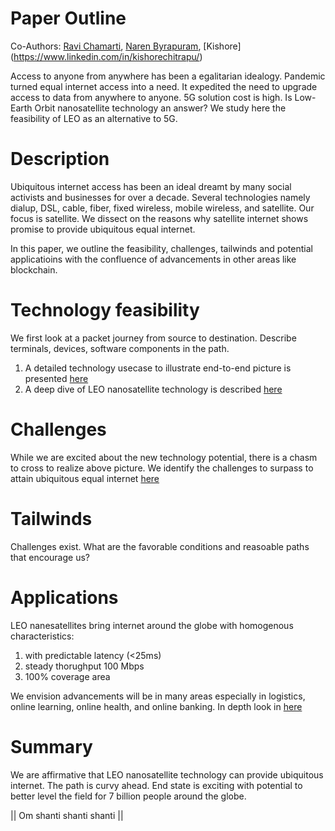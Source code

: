 # Paper Outline
Co-Authors: [Ravi Chamarti](https://www.linkedin.com/in/ravi-chamarti-804538/), [Naren Byrapuram](https://www.linkedin.com/in/narendra-byrapuram-823535/), [Kishore] (https://www.linkedin.com/in/kishorechitrapu/)

Access to anyone from anywhere has been a egalitarian idealogy. Pandemic turned equal internet access into a need. It expedited the need to upgrade access to data from anywhere to anyone. 5G solution cost is high. Is Low-Earth Orbit nanosatellite technology an answer?
We study here the feasibility of LEO as an alternative to 5G.

# Description
Ubiquitous internet access has been an ideal dreamt by many social activists and businesses for over a decade. Several technologies namely dialup, DSL, cable, fiber, fixed wireless, mobile wireless, and satellite. Our focus is satellite. We dissect on the reasons why satellite internet shows promise to provide ubiquitous equal internet. 

In this paper, we outline the feasibility, challenges, tailwinds and potential applicatioins with the confluence of advancements in other areas like blockchain. 

# Technology feasibility

We first look at a packet journey from source to destination. Describe terminals, devices, software components in the path.
1. A detailed technology usecase to illustrate end-to-end picture is presented [here](tech_feasibility.md)
2. A deep dive of LEO nanosatellite technology is described [here](leo_deep_dive.md)

# Challenges
While we are excited about the new technology potential, there is a chasm to cross to realize above picture. We identify the challenges to surpass to attain ubiquitous equal internet [here](challenges.md)

# Tailwinds
Challenges exist. What are the favorable conditions and reasoable paths that encourage us?

# Applications
LEO nanesatellites bring internet around the globe with homogenous characteristics:
1. with predictable latency (<25ms)
2. steady thorughput 100 Mbps
3. 100% coverage area

We envision advancements will be in many areas especially in logistics, online learning, online health, and online banking. In depth look in [here](applications.md)

# Summary
We are affirmative that LEO nanosatellite technology can provide ubiquitous internet. The path is curvy ahead. End state is exciting with potential to better level the field for 7 billion people around the globe.

|| Om shanti shanti shanti ||
